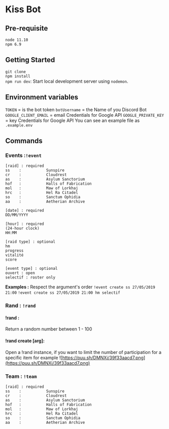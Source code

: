 # Kiss Bot

## Pre-requisite

`node 11.10`  
`npm 6.9`

## Getting Started

`git clone`  
`npm install`  
`npm run dev`: Start local development server using `nodemon`.

## Environment variables

`TOKEN` = is the bot token
`botUsername` = the Name of you Discord Bot
`GOOGLE_CLIENT_EMAIL` = email Credentials for Google API
`GOOGLE_PRIVATE_KEY` = key Credentials for Google API
You can see an example file as `.example.env`

## Commands

### Events :`!event`

```
[raid] : required
ss    :           Sunspire
cr    :           Cloudrest
as    :           Asylum Sanctorium
hof   :           Halls of Fabrication
mol   :           Maw of Lorkhaj
hrc   :           Hel Ra Citadel
so    :           Sanctum Ophidia
aa    :           Aetherian Archive
```

```
[date] : required
DD/MM/YYYY
```

```
[hour] : required
(24-hour clock)
HH:MM
```

```
[raid type] : optional
hm
progress
vitalité
score
```

```
[event type] : optional
ouvert : open
selectif : roster only
```

**Examples :**
Respect the argument's order
`!event create ss 27/05/2019 21:00`
`!event create ss 27/05/2019 21:00 hm selectif`

### Rand : `!rand`

#### !rand :

Return a random number between 1 - 100

#### !rand create [arg]:

Open a !rand instance, if you want to limit the number of participation for a specific item for example
![https://puu.sh/DMNXi/39f33aacd7.png](https://puu.sh/DMNXi/39f33aacd7.png)

### Team : `!team`

```
[raid] : required
ss    :           Sunspire
cr    :           Cloudrest
as    :           Asylum Sanctorium
hof   :           Halls of Fabrication
mol   :           Maw of Lorkhaj
hrc   :           Hel Ra Citadel
so    :           Sanctum Ophidia
aa    :           Aetherian Archive
```
